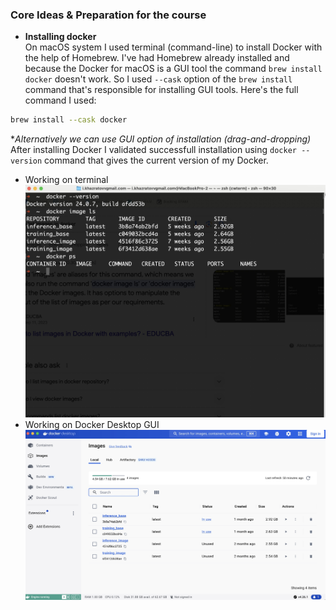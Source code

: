 ### <a name="core-ideas">Core Ideas & Preparation for the course</a>
- **Installing docker** <br>
On macOS system I used terminal (command-line) to install Docker with the help of Homebrew. I've had Homebrew already installed and because the Docker for macOS is a GUI tool the command `brew install docker` doesn't work. So I used `--cask` option of the `brew install` command that's responsible for installing GUI tools. Here's the full command I used:
```bash
brew install --cask docker
```
**Alternatively we can use GUI option of installation (drag-and-dropping)* <br>
After installing Docker I validated successfull installation using ```docker --version``` command that gives the current version of my Docker.
- Working on terminal![](docker_terminal.jpg)
- Working on Docker Desktop GUI![](docker_gui.jpg)
